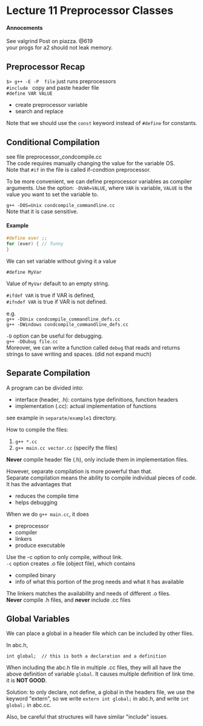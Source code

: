 # Lecture 11 Preprocessor Classes
#### Annocements
See valgrind Post on piazza. @619  
your progs for a2 should not leak memory.

## Preprocessor Recap

`$> g++ -E -P  file` just runs preprocessors  
`#include ` copy and paste header file  
`#define VAR VALUE`

 - create preprocessor variable
 - search and replace

Note that we should use the `const` keyword instead of `#define` for constants.


## Conditional Compilation
see file preprocessor_condcompile.cc  
The code requires manually changing the value for the variable OS.  
Note that `#if` in the file is called if-condtion preprocessor.

To be more convenient, we can define preprocessor variables as compiler arguments.
Use the option: `-DVAR=VALUE`, where `VAR` is variable, `VALUE` is the value you 
want to set the variable to.

`g++ -DOS=Unix condcompile_commandline.cc`  
Note that it is case sensitive.

#### Example
```c++
#define ever ;;
for (ever) { // funny
}
```

We can set variable without giving it a value 
```
#define MyVar
```
Value of `MyVar` default to an empty string.

`#ifdef VAR` is true if VAR is defined,  
`#ifndef VAR` is true if VAR is not defined.

e.g.  
`g++ -DUnix condcompile_commandline_defs.cc`  
`g++ -DWindows condcompile_commandline_defs.cc`

`-D` option can be useful for debugging.  
`g++ -DDubug file.cc`  
Moreover, we can write a function called `debug` that reads and returns 
strings to save writing and spaces. (did not expand much)


## Separate Compilation
A program can be divided into:

- interface (header, .h): contains type definitions, function headers
- implementation (.cc): actual implementation of functions

see example in `separate/example1` directory.

How to compile the files: 

1. `g++ *.cc`
2. `g++ main.cc vector.cc`  (specify the files)

**Never** compile header file (.h), only include them in implementation files. 

However, separate compilation is more powerful than that.  
Separate compilation means the ability to compile individual pieces of code.
It has the advantages that 

- reduces the compile time
- helps debugging

When we do `g++ main.cc`, it does 

 - preprocessor
 - compiler
 - linkers
 - produce executable

Use the -c option to only compile, without link.  
`-c` option creates .o file (object file), which contains

 - compiled binary
 - info of what this portion of the prog needs and what it has available

The linkers matches the availability and needs of different .o files.  
**Never** compile .h files, and **never** include .cc files

## Global Variables
We can place a global in a header file which can be included by other files.

In abc.h,
```
int global;  // this is both a declaration and a definition
```

When including the abc.h file in multiple .cc files, they will all have the
above definition of variable `global`. It causes multiple definition of 
link time. it is **NOT GOOD**.  

Solution: to only declare, not define, a global in the headers file, we use 
the keyword "extern", so we write `extern int global;` in abc.h, and write 
`int global;` in abc.cc.

Also, be careful that structures will have similar "include" issues.

